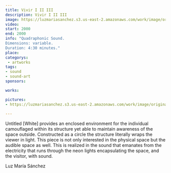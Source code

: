 ```yaml
---
title: Vivir I II III
description: Vivir I II III
image: https://luzmariasanchez.s3.us-east-2.amazonaws.com/work/image/original/vivir.png
video: 
start: 2000
end: 2000
info: "Quadraphonic Sound.
Dimensions: variable.
Duration: 4:30 minutes."
place:
categorys:
 - artworks
tags:
- sound
- sound-art
sponsors:

works:

pictures:
- https://luzmariasanchez.s3.us-east-2.amazonaws.com/work/image/original/vivir.png
 
---
```


Untitled [White] provides an enclosed environment for the individual camouflaged within its structure yet able to maintain awareness of the space outside. Constructed as a circle the structure literally wraps the viewer in light. This piece is not only interested in the physical space but the audible space as well. This is realized in the sound that emanates from the electricity that runs through the neon lights encapsulating the space, and the visitor, with sound.

 

Luz María Sánchez
